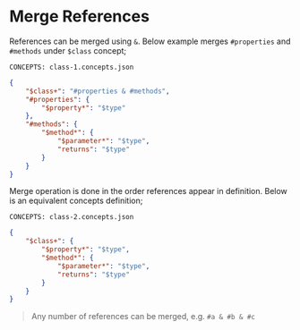 # Merge References

References can be merged using `&`. Below example merges `#properties` and
`#methods` under `$class` concept;

`CONCEPTS: class-1.concepts.json`

```json name="class-1.concepts.json"
{
    "$class+": "#properties & #methods",
    "#properties": {
        "$property*": "$type"
    },
    "#methods": {
        "$method*": {
            "$parameter*": "$type",
            "returns": "$type"
        }
    }
}
```

Merge operation is done in the order references appear in definition. Below is
an equivalent concepts definition;

`CONCEPTS: class-2.concepts.json`

```json name="class-2.concepts.json"
{
    "$class+": {
        "$property*": "$type",
        "$method*": {
            "$parameter*": "$type",
            "returns": "$type"
        }
    }
}
```

> Any number of references can be merged, e.g. `#a & #b & #c`
